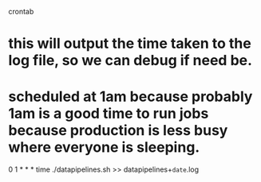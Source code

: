 crontab
# this will output the time taken to the log file, so we can debug if need be.
# scheduled at 1am because probably 1am is a good time to run jobs because production is less busy where everyone is sleeping.

0 1 * * * time ./datapipelines.sh >> datapipelines+`date`.log
